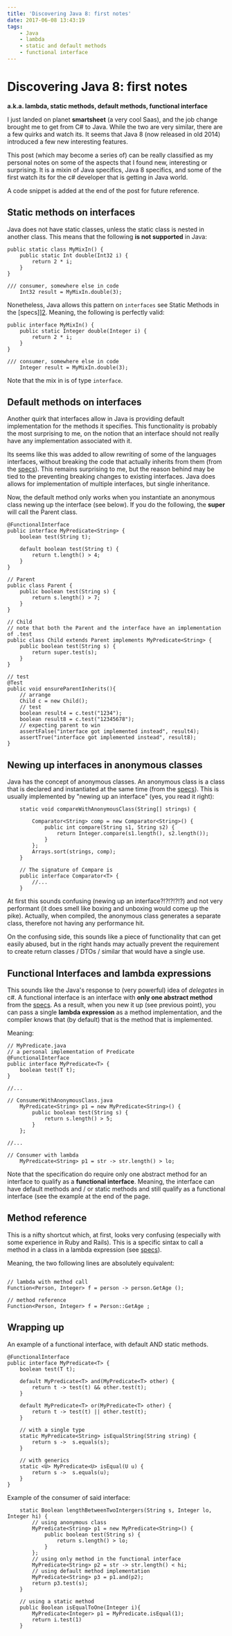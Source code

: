 ```yaml
---
title: 'Discovering Java 8: first notes'
date: 2017-06-08 13:43:19
tags:
    - Java
    - lambda 
    - static and default methods
    - functional interface
---
```

# Discovering Java 8: first notes
**a.k.a. lambda, static methods, default methods, functional interface**

I just landed on planet **smartsheet** (a very cool Saas), and the job change brought me to get from C# to Java. While the two are very similar, there are a few quirks and watch its. It seems that Java 8 (now released in old 2014) introduced a few new interesting features.

This post (which may become a series of) can be really classified as my personal notes on some of the aspects that I found new, interesting or surprising. It is a mixin of Java specifics, Java 8 specifics, and some of the first watch its for the c# developer that is getting in Java world.

A code snippet is added at the end of the post for future reference. 

## Static methods on interfaces

Java does not have static classes, unless the static class is nested in another class. This means that the following **is not supported** in Java:

```
public static class MyMixIn() {
    public static Int double(Int32 i) {
        return 2 * i;
    }
}

/// consumer, somewhere else in code 
    Int32 result = MyMixIn.double(3);
``` 

Nonetheless, Java allows this pattern on `interfaces` see Static Methods in the [specs]][2]. Meaning, the following is perfectly valid:

```
public interface MyMixIn() {
    public static Integer double(Integer i) {
        return 2 * i;
    }
}

/// consumer, somewhere else in code 
    Integer result = MyMixIn.double(3);
```
Note that the mix in is of type `interface`.

## Default methods on interfaces
Another quirk that interfaces allow in Java is providing default implementation for the methods it specifies. This functionality is probably the most surprising to me, on the notion that an interface should not really have any implementation associated with it. 

Its seems like this was added to allow rewriting of some of the languages interfaces, without breaking the code that actually inherits from them (from the [specs][4]). This remains surprising to me, but the reason behind may be tied to the preventing breaking changes to existing interfaces. Java does allows for implementation of multiple interfaces, but single inheritance.

Now, the default method only works when you instantiate an anonymous class newing up the interface (see below). If you do the following, the **super** will call the Parent class.

```
@FunctionalInterface
public interface MyPredicate<String> {
    boolean test(String t);

    default boolean test(String t) {
        return t.length() > 4;
    }
}

// Parent
public class Parent {
    public boolean test(String s) {
        return s.length() > 7;
    }
}

// Child
// note that both the Parent and the interface have an implementation of .test
public class Child extends Parent implements MyPredicate<String> {
    public boolean test(String s) {
        return super.test(s);
    }
}

// test
@Test
public void ensureParentInherits(){
    // arrange
    Child c = new Child();
    // test
    boolean result4 = c.test("1234");
    boolean result8 = c.test("12345678");
    // expecting parent to win
    assertFalse("interface got implemented instead", result4);
    assertTrue("interface got implemented instead", result8);
}
```

## Newing up interfaces in anonymous classes
Java has the concept of anonymous classes. An anonymous class is a class that is declared and instantiated at the same time (from the [specs][1]). This is usually implemented by "newing up an interface" (yes, you read it right):

```
    static void compareWithAnonymousClass(String[] strings) {

        Comparator<String> comp = new Comparator<String>() {
            public int compare(String s1, String s2) {
                return Integer.compare(s1.length(), s2.length());
            }
        };
        Arrays.sort(strings, comp);
    }

    // The signature of Compare is
    public interface Comparator<T> {
        //...
    }
```
At first this sounds confusing (newing up an interface?!?!?!?!?) and not very performant (it does smell like boxing and unboxing would come up the pike). Actually, when compiled, the anonymous class generates a separate class, therefore not having any performance hit. 

On the confusing side, this sounds like a piece of functionality that can get easily abused, but in the right hands may actually prevent the requirement to create return classes / DTOs / similar that would have a single use.


## Functional Interfaces and lambda expressions
This sounds like the Java's response to (very powerful) idea of *delegates* in c#. A functional interface is an interface with **only one abstract method** from the [specs][3]. As a result, when you new it up (see previous point), you can pass a single **lambda expression** as a method implementation, and the compiler knows that (by default) that is the method that is implemented.

Meaning:

```
// MyPredicate.java
// a personal implementation of Predicate
@FunctionalInterface
public interface MyPredicate<T> {
    boolean test(T t);
}

//...

// ConsumerWithAnonymousClass.java
    MyPredicate<String> p1 = new MyPredicate<String>() {
        public boolean test(String s) {
            return s.length() > 5;
        }
    };

//...

// Consumer with lambda
    MyPredicate<String> p1 = str -> str.length() > lo;

```
Note that the specification do require only one abstract method for an interface to qualify as a **functional interface**. Meaning, the interface can have default methods and / or static methods and still qualify as a functional interface (see the example at the end of the page.

## Method reference
This is a nifty shortcut which, at first, looks very confusing (especially with some experience in Ruby and Rails). This is a specific sintax to call a method in a class in a lambda expression (see [specs][5]).

Meaning, the two following lines are absolutely equivalent:

```

// lambda with method call
Function<Person, Integer> f = person -> person.GetAge ();

// method reference
Function<Person, Integer> f = Person::GetAge ;
```

## Wrapping up

An example of a functional interface, with default AND static methods.
```
@FunctionalInterface
public interface MyPredicate<T> {
    boolean test(T t);

    default MyPredicate<T> and(MyPredicate<T> other) {
        return t -> test(t) && other.test(t);
    }

    default MyPredicate<T> or(MyPredicate<T> other) {
        return t -> test(t) || other.test(t);
    }

    // with a single type
    static MyPredicate<String> isEqualString(String string) {
        return s ->  s.equals(s);
    }

    // with generics
    static <U> MyPredicate<U> isEqual(U u) {
        return s ->  s.equals(u);
    }
}
```

Example of the consumer of said interface:
```
    static Boolean lengthBetweenTwoIntergers(String s, Integer lo, Integer hi) {
        // using anonymous class
        MyPredicate<String> p1 = new MyPredicate<String>() {
            public boolean test(String s) {
                return s.length() > lo;
            }
        };
        // using only method in the functional interface 
        MyPredicate<String> p2 = str -> str.length() < hi;
        // using default method implementation
        MyPredicate<String> p3 = p1.and(p2);
        return p3.test(s);
    }

    // using a static method
    public Boolean isEqualToOne(Integer i){
        MyPredicate<Integer> p1 = MyPredicate.isEqual(1);
        return i.test(1)
    } 
```


[1]:https://docs.oracle.com/javase/tutorial/java/javaOO/anonymousclasses.html
[2]:https://docs.oracle.com/javase/tutorial/java/IandI/defaultmethods.html#static
[3]:https://docs.oracle.com/javase/8/docs/api/java/lang/FunctionalInterface.html
[4]:https://docs.oracle.com/javase/tutorial/java/IandI/defaultmethods.html
[5]:https://docs.oracle.com/javase/tutorial/java/javaOO/methodreferences.html